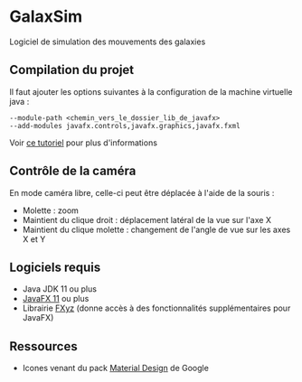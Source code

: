 # GalaxSim

Logiciel de simulation des mouvements des galaxies

## Compilation du projet

Il faut ajouter les options suivantes à la configuration de la machine virtuelle java :
```
--module-path <chemin_vers_le_dossier_lib_de_javafx>
--add-modules javafx.controls,javafx.graphics,javafx.fxml
```

Voir [ce tutoriel](https://openjfx.io/openjfx-docs/) pour plus d'informations

## Contrôle de la caméra

En mode caméra libre, celle-ci peut être déplacée à l'aide de la souris :

* Molette : zoom
* Maintient du clique droit : déplacement latéral de la vue sur l'axe X
* Maintient du clique molette : changement de l'angle de vue sur les axes X et Y

## Logiciels requis

* Java JDK 11 ou plus
* [JavaFX 11](https://openjfx.io/) ou plus
* Librairie [FXyz](https://github.com/FXyz/FXyz) (donne accès à des fonctionnalités supplémentaires pour JavaFX)

## Ressources

* Icones venant du pack [Material Design](https://material.io/tools/icons/?style=baseline) de Google